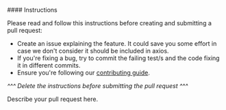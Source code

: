 <!-- Click "Preview" for a more readable version -->

#### Instructions

Please read and follow this instructions before creating and submitting a pull request:

- Create an issue explaining the feature. It could save you some effort in case we don't consider it should be included in axios.
- If you're fixing a bug, try to commit the failing test/s and the code fixing it in different commits.
- Ensure you're following our [contributing guide](https://github.com/axios/axios/blob/master/CONTRIBUTING.md).

*^^^ Delete the instructions before submitting the pull request ^^^*

Describe your pull request here.
